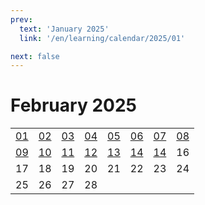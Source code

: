 ```yaml
---
prev:
  text: 'January 2025'
  link: '/en/learning/calendar/2025/01'

next: false
---
```


# February 2025

<table class="calendar">
	<tr>
		<td><a href=/en/learning/prob/2025/02/01>01</a><br><Badge type="warning" text="Play"/></td>
		<td><a href=/en/learning/prob/2025/02/02>02</a><br><Badge type="danger" text="Bid"/></td>
		<td><a href=/en/learning/prob/2025/02/03>03</a><br><Badge type="warning" text="Play"/></td>
		<td><a href=/en/learning/prob/2025/02/04>04</a><br><Badge type="tip" text="Def"/></td>
		<td><a href=/en/learning/prob/2025/02/05>05</a><br><Badge type="danger" text="Bid"/></td>
		<td><a href=/en/learning/prob/2025/02/06>06</a><br><Badge type="warning" text="Play"/></td>
		<td><a href=/en/learning/prob/2025/02/07>07</a><br><Badge type="tip" text="Def"/></td>
		<td><a href=/en/learning/prob/2025/02/08>08</a><br><Badge type="warning" text="Play"/></td>
	</tr>
	<tr>
		<td><a href=/en/learning/prob/2025/02/09>09</a><br><Badge type="danger" text="Bid"/></td>
		<td><a href=/en/learning/prob/2025/02/10>10</a><br><Badge type="warning" text="Play"/></td>
		<td><a href=/en/learning/prob/2025/02/11>11</a><br><Badge type="tip" text="Def"/></td>
		<td><a href=/en/learning/prob/2025/02/12>12</a><br><Badge type="danger" text="Bid"/></td>
		<td><a href=/en/learning/prob/2025/02/13>13</a><br><Badge type="warning" text="Play"/></td>
		<td><a href=/en/learning/prob/2025/02/14>14</a><br><Badge type="warning" text="Play"/></td>
		<td><a href=/en/learning/prob/2025/02/14>14</a><br><Badge type="warning" text="Play"/></td>
		<td>16</td>
	</tr>
	<tr>
		<td>17</td>
		<td>18</td>
		<td>19</td>
		<td>20</td>
		<td>21</td>
		<td>22</td>
		<td>23</td>
		<td>24</td>
	</tr>
    <tr>
        <td>25</td>
		<td>26</td>
		<td>27</td>
		<td>28</td>
		<td></td>
		<td></td>
		<td></td>
		<td></td>
	</tr>
</table>

<Badge type="info" text="Learning &uarr;"/> [<Badge type="tip" text="Practice ->"/>](/en/practice/calendar/2025/02)